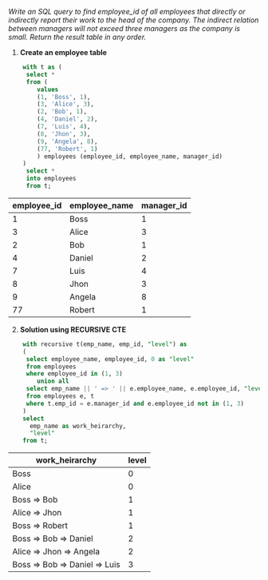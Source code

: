 *Write an SQL query to find employee_id of all employees that directly or indirectly report their work to the head of the company.*
*The indirect relation between managers will not exceed three managers as the company is small.*
*Return the result table in any order.*

1. **Create an employee table**

```sql
	with t as (
	 select *
	 from (
		values
		(1, 'Boss', 1),
		(3, 'Alice', 3),
		(2, 'Bob', 1),
		(4, 'Daniel', 2),
		(7, 'Luis', 4),
		(8, 'Jhon', 3),
		(9, 'Angela', 8),
		(77, 'Robert', 1)
		) employees (employee_id, employee_name, manager_id)
	)
	 select * 
	 into employees 
	 from t;
```

|employee_id | employee_name | manager_id |
|------------|---------------|------------|
|	  1	     |    Boss		 |	   1	  |
|	  3		 |	  Alice		 |	   3	  |
|	  2		 |	  Bob		 |	   1	  |
|	  4		 |	  Daniel	 |	   2	  |
|	  7		 |	  Luis		 |	   4	  |
|	  8		 |	  Jhon		 |	   3	  |
|	  9		 |	  Angela	 |	   8	  |
|	  77	 |	  Robert	 |	   1	  |

2. **Solution using RECURSIVE CTE**

```sql
	with recursive t(emp_name, emp_id, "level") as 
	(
	 select employee_name, employee_id, 0 as "level"
	 from employees
	 where employee_id in (1, 3)
	 	union all
	 select emp_name || ' => ' || e.employee_name, e.employee_id, "level" + 1
	 from employees e, t
	 where t.emp_id = e.manager_id and e.employee_id not in (1, 3)
	)
	select 
	  emp_name as work_heirarchy,
	  "level"
	from t;
```

|         work_heirarchy         | level |   
|------------------------------- |-------|
|Boss	                         |   0   |
|Alice	                         |   0   |
|Boss  => Bob	                 |   1   |
|Alice => Jhon	                 |   1   |
|Boss  => Robert	             |   1   |
|Boss  => Bob  => Daniel	     |   2   |
|Alice => Jhon => Angela	     |   2   |
|Boss  => Bob  => Daniel => Luis |   3   |
